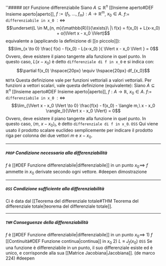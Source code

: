 ''##### `DEF` Funzione differenziabile 
Siano $A \subseteq \mathbb{R}^n$ [[Insieme aperto#DEF Insieme aperto|aperto]], $f := (f_1,\ \ldots,\ f_m) : A \rightarrow \mathbb{R}^m$, $x_0 \in A$. $f :=$ `differenziabile in x_0` $:\Leftrightarrow$
$$\underset{L \in M_{n, m}(\mathbb{R})}{\exists}\ |\ f(x) = f(x_0) + L(x-x_0) + o(\lVert x - x_0 \lVert)$$
equivalente a (applicando la definizione di [[o piccolo]]):
$$\lim_{x  \to 0} \frac{
    f(x) - f(x_0) - L(x-x_0)
}{
    \lVert x - x_0 \lVert
} = 0$$
Ovvero, deve esistere il piano tangente alla funzione in quel punto.
In questo caso, $L(x-x_0)$ è detto `differenziale di f in x_0` e si indica con:
$$\partial f(x_0) \hspace{20px} \equiv \hspace{20px} df_{x_0}$$

`NOTA` Questa definizione vale per funzioni vettoriali a valori vettoriali. Per funzioni a vettori scalari, vale questa definizione (equivalente):
Siano $A \subseteq \mathbb{R}^n$ [[Insieme aperto#DEF Insieme aperto|aperto]], $f: A \rightarrow \mathbb{R}$, $x_0 \in A$. $f :=$ `differenziabile in x_0` $:\Leftrightarrow$
$$\lim_{\lVert x - x_0 \lVert \to 0} \frac{f(x) - f(x_0) - \langle m,\ x - x_0 \rangle_I}{\lVert x - x_0 \lVert} = 0$$
Ovvero, deve esistere il piano tangente alla funzione in quel punto.
In questo caso, $\langle m,\ x - x_0 \rangle_I$,  è detto `differenziale di f in x_0`.
`OSS` Qui viene usato il prodotto scalare euclideo semplicemente per indicare il prodotto riga per colonna dei due vettori $m$ e $x - x_0$. 

---------
##### `PROP` Condizione necessaria alla differenziabilità
$f$ è [[#DEF Funzione differenziabile|differenziabile]] in un punto $x_0 \implies$ $f$ ammette in $x_0$ derivate secondo ogni vettore.
#deepen dimostrazione

--------------
##### `OSS` Condizione sufficiente alla differenziabilità
Ci è data dal [[Teorema del differenziale totale#THM Teorema del differenziale totale|teorema del differenziale totale]].

--------------
##### `THM`  Conseguenze della differenziabilità
$f$ è [[#DEF Funzione differenziabile|differenziabile]] in un punto $x_0 \implies$
    1) $f$ [[Continuità#DEF Funzione continua|continua]] in $x_0$
    2) $L \equiv J_f(x_0)$
`OSS` Se una funzione è differenziabile in un punto, il suo differenziale esiste ed è unico, e corrisponde alla sua [[Matrice Jacobiana|Jacobiana]]. (de marco 224)
#deepen 
